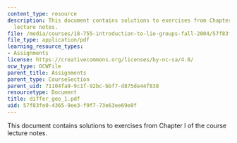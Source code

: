 ```yaml
---
content_type: resource
description: This document contains solutions to exercises from Chapter I of the course
  lecture notes.
file: /media/courses/18-755-introduction-to-lie-groups-fall-2004/57f83fe043659ee3f9f773e63ee69e0f_differ_geo_1.pdf
file_type: application/pdf
learning_resource_types:
- Assignments
license: https://creativecommons.org/licenses/by-nc-sa/4.0/
ocw_type: OCWFile
parent_title: Assignments
parent_type: CourseSection
parent_uid: 71104fa9-9c1f-92bc-bbf7-d875de44f838
resourcetype: Document
title: differ_geo_1.pdf
uid: 57f83fe0-4365-9ee3-f9f7-73e63ee69e0f
---
```

This document contains solutions to exercises from Chapter I of the course lecture notes.